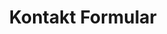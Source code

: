 ---
title: Kontakt Formular
routes:
  default: '/contact/form'
forms:
  contact-form:
    fields:
      message:
        label: message
        autofocus: off
        autocomplete: off
        type: hidden

      name:
        label: name
        autofocus: off
        autocomplete: off
        type: hidden

      email:
        label: email
        autofocus: off
        autocomplete: off
        type: hidden

      user_message:
        label: CONTACT.FORM_MESSAGE
        size: long
        placeholder: CONTACT.FORM_MESSAGE
        autofocus: on
        type: textarea
        outerclasses: form-element
        validate:
          required: true

      user_topic:
        label: CONTACT.FORM_TOPIC
        type: select
        outerclasses: form-element
        options:
          atlas: VIA.WSV
          schul: GeoPortal.WSV
          hand: GeoKatalog.WSV (Fragen/Anmeldung)
          umwe: GeoKatalog.WSV (Fragen/Anmeldung)
          beho: DesktopGIS.WSV (ArcGIS, Citrix)
          lehre: DesktopGIS.WSV (ArcGIS, Citrix)
          univ: BWaStrLocator
          medi: GeoTools.WSV
          map: Kartenclient
          buhnen: BuhnenGIS.WSV
        validate:
          required: true

      user_firstname:
        label: CONTACT.FORM_FIRSTNAME
        placeholder: CONTACT.FORM_FIRSTNAME
        autocomplete: on
        type: text
        outerclasses: form-element
        validate:
          required: true

      user_lastname:
        label: CONTACT.FORM_LASTNAME
        placeholder: CONTACT.FORM_LASTNAME
        autocomplete: on
        type: text
        outerclasses: form-element
        validate:
          required: true

      user_email:
        label: CONTACT.FORM_EMAIL
        placeholder: CONTACT.FORM_EMAIL
        type: email
        outerclasses: form-element
        validate:
          rule: email
          required: true

      user_organisation:
        label: CONTACT.FORM_COMPANY
        placeholder: CONTACT.FORM_COMPANY
        autocomplete: on
        type: text
        outerclasses: form-element

      user_phone:
        label: CONTACT.FORM_PHONE
        placeholder: CONTACT.FORM_PHONE
        type: text
        outerclasses: form-element

      user_file:
        label: CONTACT.FORM_UPLOAD
        type: file
        multiple: false
        destination: 'user/data/contact-form/files'
        filesize: 10
        avoid_overwriting: false
        random_name: false
        accept:
          - '*'

    buttons:
      - type: submit
        value: COMMON.FORM_BUTTON_SUBMIT
        outerclasses: subtext-submit
        classes: button

    process:
      - email:
          from: "{{ config.plugins.email.from }}"
          to:
            - "{{ config.plugins.email.from }}"
          reply_to:
            - "{{ form.value.user_email }}"
          subject: CONTACT.REPORT_EMAIL_SUBJECT
          body: "{% include 'forms/contact/contact.email.html.twig' %}"
          attachments:
            - user_file
      - save:
          fileprefix: contact-
          dateformat: Ymd-His-u
          extension: txt
          body: "{% include 'forms/data.txt.twig' %}"
      - message: CONTACT.SUCCESS
      - display: "/contact/success"
---